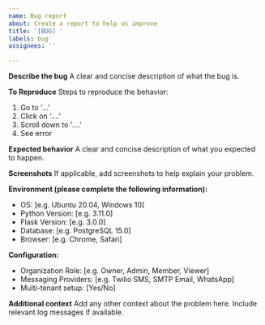 ```yaml
---
name: Bug report
about: Create a report to help us improve
title: '[BUG] '
labels: bug
assignees: ''

---
```


**Describe the bug**
A clear and concise description of what the bug is.

**To Reproduce**
Steps to reproduce the behavior:
1. Go to '...'
2. Click on '....'
3. Scroll down to '....'
4. See error

**Expected behavior**
A clear and concise description of what you expected to happen.

**Screenshots**
If applicable, add screenshots to help explain your problem.

**Environment (please complete the following information):**
 - OS: [e.g. Ubuntu 20.04, Windows 10]
 - Python Version: [e.g. 3.11.0]
 - Flask Version: [e.g. 3.0.0]
 - Database: [e.g. PostgreSQL 15.0]
 - Browser: [e.g. Chrome, Safari]

**Configuration:**
- Organization Role: [e.g. Owner, Admin, Member, Viewer]
- Messaging Providers: [e.g. Twilio SMS, SMTP Email, WhatsApp]
- Multi-tenant setup: [Yes/No]

**Additional context**
Add any other context about the problem here. Include relevant log messages if available.